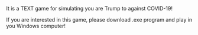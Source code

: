 It is a TEXT game for simulating you are Trump to against COVID-19!      

If you are interested in this game, please download .exe program and play in you Windows computer!
